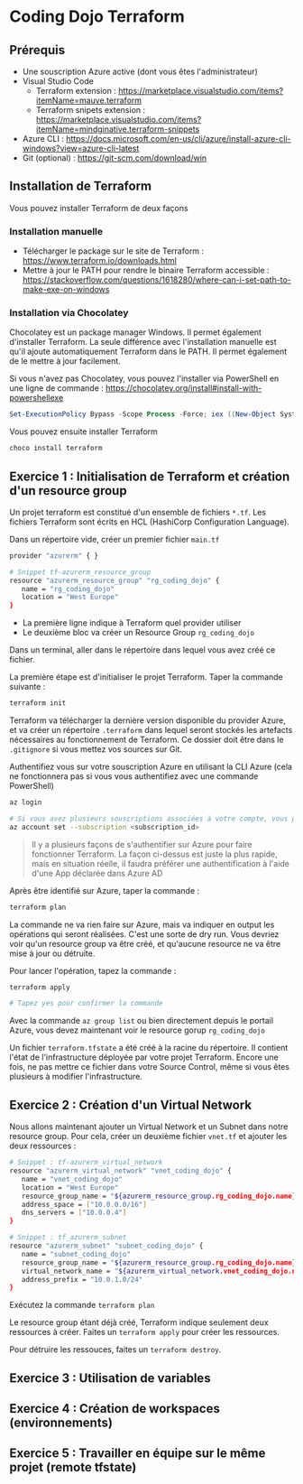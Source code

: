 # Coding Dojo Terraform

## Prérequis

* Une souscription Azure active (dont vous êtes l'administrateur)
* Visual Studio Code
  * Terraform extension : https://marketplace.visualstudio.com/items?itemName=mauve.terraform
  * Terraform snipets extension : https://marketplace.visualstudio.com/items?itemName=mindginative.terraform-snippets
* Azure CLI : https://docs.microsoft.com/en-us/cli/azure/install-azure-cli-windows?view=azure-cli-latest
* Git (optional) : https://git-scm.com/download/win

## Installation de Terraform

Vous pouvez installer Terraform de deux façons

### Installation manuelle

* Télécharger le package sur le site de Terraform : https://www.terraform.io/downloads.html
* Mettre à jour le PATH pour rendre le binaire Terraform accessible : https://stackoverflow.com/questions/1618280/where-can-i-set-path-to-make-exe-on-windows

### Installation via Chocolatey

Chocolatey est un package manager Windows. Il permet également d'installer Terraform. La seule différence avec l'installation manuelle est qu'il ajoute automatiquement Terraform dans le PATH. Il permet également de le mettre à jour facilement.

Si vous n'avez pas Chocolatey, vous pouvez l'installer via PowerShell en une ligne de commande : https://chocolatey.org/install#install-with-powershellexe

```powershell
Set-ExecutionPolicy Bypass -Scope Process -Force; iex ((New-Object System.Net.WebClient).DownloadString('https://chocolatey.org/install.ps1'))
```

Vous pouvez ensuite installer Terraform

```bash
choco install terraform
```

## Exercice 1 : Initialisation de Terraform et création d'un resource group

Un projet terraform est constitué d'un ensemble de fichiers `*.tf`. Les fichiers Terraform sont écrits en HCL (HashiCorp Configuration Language).

Dans un répertoire vide, créer un premier fichier `main.tf`

```bash
provider "azurerm" { }

# Snippet tf-azurerm_resource_group
resource "azurerm_resource_group" "rg_coding_dojo" {
   name = "rg_coding_dojo"
   location = "West Europe"
}
```

* La première ligne indique à Terraform quel provider utiliser
* Le deuxième bloc va créer un Resource Group `rg_coding_dojo`

Dans un terminal, aller dans le répertoire dans lequel vous avez créé ce fichier.

La première étape est d'initialiser le projet Terraform. Taper la commande suivante :

```bash
terraform init
```

Terraform va télécharger la dernière version disponible du provider Azure, et va créer un répertoire `.terraform` dans lequel seront stockés les artefacts nécessaires au fonctionnement de Terraform. Ce dossier doit être dans le `.gitignore` si vous mettez vos sources sur Git.

Authentifiez vous sur votre souscription Azure en utilisant la CLI Azure (cela ne fonctionnera pas si vous vous authentifiez avec une commande PowerShell)

```bash
az login

# Si vous avez plusieurs souscriptions associées à votre compte, vous pouvez en sélectionner une en particulier
az account set --subscription <subscription_id>
```

> Il y a plusieurs façons de s'authentifier sur Azure pour faire fonctionner Terraform. La façon ci-dessus est juste la plus rapide, mais en situation réelle, il faudra préférer une authentification à l'aide d'une App déclarée dans Azure AD

Après être identifié sur Azure, taper la commande :

```bash
terraform plan
```

La commande ne va rien faire sur Azure, mais va indiquer en output les opérations qui seront réalisées. C'est une sorte de dry run. Vous devriez voir qu'un resource group va être créé, et qu'aucune resource ne va être mise à jour ou détruite.

Pour lancer l'opération, tapez la commande :

```bash
terraform apply

# Tapez yes pour confirmer la commande
```

Avec la commande `az group list` ou bien directement depuis le portail Azure, vous devez maintenant voir le resource gorup `rg_coding_dojo`

Un fichier `terraform.tfstate` a été créé à la racine du répertoire. Il contient l'état de l'infrastructure déployée par votre projet Terraform. Encore une fois, ne pas mettre ce fichier dans votre Source Control, même si vous êtes plusieurs à modifier l'infrastructure.

## Exercice 2 : Création d'un Virtual Network

Nous allons maintenant ajouter un Virtual Network et un Subnet dans notre resource group. Pour cela, créer un deuxième fichier `vnet.tf` et ajouter les deux ressources :

```bash
# Snippet : tf-azurerm_virtual_network
resource "azurerm_virtual_network" "vnet_coding_dojo" {
   name = "vnet_coding_dojo"
   location = "West Europe"
   resource_group_name = "${azurerm_resource_group.rg_coding_dojo.name}"
   address_space = ["10.0.0.0/16"]
   dns_servers = ["10.0.0.4"]
}

# Snippet : tf_azurerm_subnet
resource "azurerm_subnet" "subnet_coding_dojo" {
   name = "subnet_coding_dojo"
   resource_group_name = "${azurerm_resource_group.rg_coding_dojo.name}"
   virtual_network_name = "${azurerm_virtual_network.vnet_coding_dojo.name}"
   address_prefix = "10.0.1.0/24"
}
```

Exécutez la commande `terraform plan`

Le resource group étant déjà créé, Terraform indique seulement deux ressources à créer. Faites un `terraform apply` pour créer les ressources.

Pour détruire les ressouces, faites un `terraform destroy`.

## Exercice 3 : Utilisation de variables

## Exercice 4 : Création de workspaces (environnements)

## Exercice 5 : Travailler en équipe sur le même projet (remote tfstate)